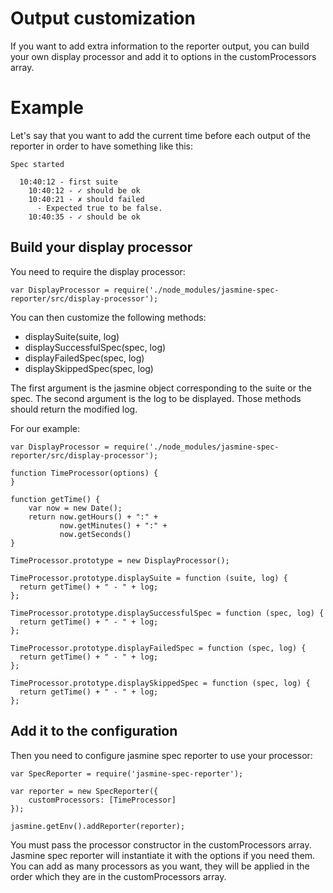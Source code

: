 Output customization
====================

If you want to add extra information to the reporter output, you can build your own display processor and add it to options in the customProcessors array.

# Example

Let's say that you want to add the current time before each output of the reporter in order to have something like this:

    Spec started

      10:40:12 - first suite
        10:40:12 - ✓ should be ok
        10:40:21 - ✗ should failed
          - Expected true to be false.
        10:40:35 - ✓ should be ok


## Build your display processor

You need to require the display processor:

    var DisplayProcessor = require('./node_modules/jasmine-spec-reporter/src/display-processor');

You can then customize the following methods:
* displaySuite(suite, log)
* displaySuccessfulSpec(spec, log)
* displayFailedSpec(spec, log)
* displaySkippedSpec(spec, log)

The first argument is the jasmine object corresponding to the suite or the spec. The second argument is the log to be displayed. Those methods should return the modified log.

For our example:

    var DisplayProcessor = require('./node_modules/jasmine-spec-reporter/src/display-processor');

    function TimeProcessor(options) {
    }

    function getTime() {
        var now = new Date();
        return now.getHours() + ":" +
               now.getMinutes() + ":" +
               now.getSeconds()
    }

    TimeProcessor.prototype = new DisplayProcessor();

    TimeProcessor.prototype.displaySuite = function (suite, log) {
      return getTime() + " - " + log;
    };

    TimeProcessor.prototype.displaySuccessfulSpec = function (spec, log) {
      return getTime() + " - " + log;
    };

    TimeProcessor.prototype.displayFailedSpec = function (spec, log) {
      return getTime() + " - " + log;
    };

    TimeProcessor.prototype.displaySkippedSpec = function (spec, log) {
      return getTime() + " - " + log;
    };


## Add it to the configuration

Then you need to configure jasmine spec reporter to use your processor:

    var SpecReporter = require('jasmine-spec-reporter');

    var reporter = new SpecReporter({
        customProcessors: [TimeProcessor]
    });

    jasmine.getEnv().addReporter(reporter);

You must pass the processor constructor in the customProcessors array. Jasmine spec reporter will instantiate it with the options if you need them. You can add as many processors as you want, they will be applied in the order which they are in the customProcessors array.
